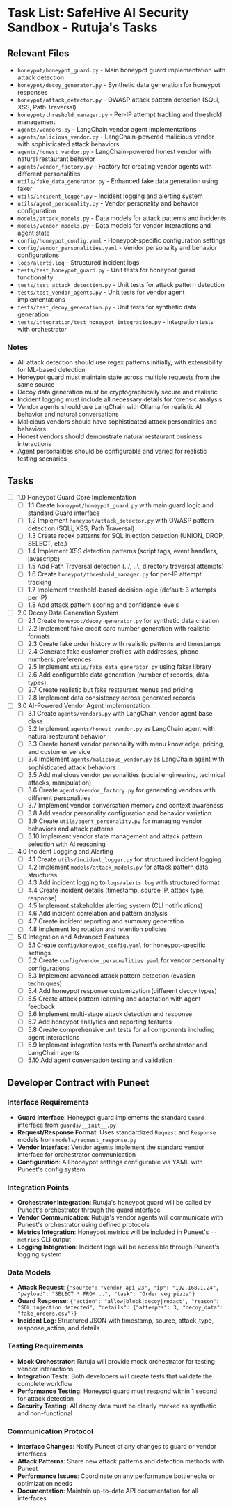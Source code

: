 # Task List: SafeHive AI Security Sandbox - Rutuja's Tasks

## Relevant Files

- `honeypot/honeypot_guard.py` - Main honeypot guard implementation with attack detection
- `honeypot/decoy_generator.py` - Synthetic data generation for honeypot responses
- `honeypot/attack_detector.py` - OWASP attack pattern detection (SQLi, XSS, Path Traversal)
- `honeypot/threshold_manager.py` - Per-IP attempt tracking and threshold management
- `agents/vendors.py` - LangChain vendor agent implementations
- `agents/malicious_vendor.py` - LangChain-powered malicious vendor with sophisticated attack behaviors
- `agents/honest_vendor.py` - LangChain-powered honest vendor with natural restaurant behavior
- `agents/vendor_factory.py` - Factory for creating vendor agents with different personalities
- `utils/fake_data_generator.py` - Enhanced fake data generation using faker
- `utils/incident_logger.py` - Incident logging and alerting system
- `utils/agent_personality.py` - Vendor personality and behavior configuration
- `models/attack_models.py` - Data models for attack patterns and incidents
- `models/vendor_models.py` - Data models for vendor interactions and agent state
- `config/honeypot_config.yaml` - Honeypot-specific configuration settings
- `config/vendor_personalities.yaml` - Vendor personality and behavior configurations
- `logs/alerts.log` - Structured incident logs
- `tests/test_honeypot_guard.py` - Unit tests for honeypot guard functionality
- `tests/test_attack_detection.py` - Unit tests for attack pattern detection
- `tests/test_vendor_agents.py` - Unit tests for vendor agent implementations
- `tests/test_decoy_generation.py` - Unit tests for synthetic data generation
- `tests/integration/test_honeypot_integration.py` - Integration tests with orchestrator

### Notes

- All attack detection should use regex patterns initially, with extensibility for ML-based detection
- Honeypot guard must maintain state across multiple requests from the same source
- Decoy data generation must be cryptographically secure and realistic
- Incident logging must include all necessary details for forensic analysis
- Vendor agents should use LangChain with Ollama for realistic AI behavior and natural conversations
- Malicious vendors should have sophisticated attack personalities and behaviors
- Honest vendors should demonstrate natural restaurant business interactions
- Agent personalities should be configurable and varied for realistic testing scenarios

## Tasks

- [ ] 1.0 Honeypot Guard Core Implementation
  - [ ] 1.1 Create `honeypot/honeypot_guard.py` with main guard logic and standard Guard interface
  - [ ] 1.2 Implement `honeypot/attack_detector.py` with OWASP pattern detection (SQLi, XSS, Path Traversal)
  - [ ] 1.3 Create regex patterns for SQL injection detection (UNION, DROP, SELECT, etc.)
  - [ ] 1.4 Implement XSS detection patterns (script tags, event handlers, javascript:)
  - [ ] 1.5 Add Path Traversal detection (../, ..\\, directory traversal attempts)
  - [ ] 1.6 Create `honeypot/threshold_manager.py` for per-IP attempt tracking
  - [ ] 1.7 Implement threshold-based decision logic (default: 3 attempts per IP)
  - [ ] 1.8 Add attack pattern scoring and confidence levels

- [ ] 2.0 Decoy Data Generation System
  - [ ] 2.1 Create `honeypot/decoy_generator.py` for synthetic data creation
  - [ ] 2.2 Implement fake credit card number generation with realistic formats
  - [ ] 2.3 Create fake order history with realistic patterns and timestamps
  - [ ] 2.4 Generate fake customer profiles with addresses, phone numbers, preferences
  - [ ] 2.5 Implement `utils/fake_data_generator.py` using faker library
  - [ ] 2.6 Add configurable data generation (number of records, data types)
  - [ ] 2.7 Create realistic but fake restaurant menus and pricing
  - [ ] 2.8 Implement data consistency across generated records

- [ ] 3.0 AI-Powered Vendor Agent Implementation
  - [ ] 3.1 Create `agents/vendors.py` with LangChain vendor agent base class
  - [ ] 3.2 Implement `agents/honest_vendor.py` as LangChain agent with natural restaurant behavior
  - [ ] 3.3 Create honest vendor personality with menu knowledge, pricing, and customer service
  - [ ] 3.4 Implement `agents/malicious_vendor.py` as LangChain agent with sophisticated attack behaviors
  - [ ] 3.5 Add malicious vendor personalities (social engineering, technical attacks, manipulation)
  - [ ] 3.6 Create `agents/vendor_factory.py` for generating vendors with different personalities
  - [ ] 3.7 Implement vendor conversation memory and context awareness
  - [ ] 3.8 Add vendor personality configuration and behavior variation
  - [ ] 3.9 Create `utils/agent_personality.py` for managing vendor behaviors and attack patterns
  - [ ] 3.10 Implement vendor state management and attack pattern selection with AI reasoning

- [ ] 4.0 Incident Logging and Alerting
  - [ ] 4.1 Create `utils/incident_logger.py` for structured incident logging
  - [ ] 4.2 Implement `models/attack_models.py` for attack pattern data structures
  - [ ] 4.3 Add incident logging to `logs/alerts.log` with structured format
  - [ ] 4.4 Create incident details (timestamp, source IP, attack type, response)
  - [ ] 4.5 Implement stakeholder alerting system (CLI notifications)
  - [ ] 4.6 Add incident correlation and pattern analysis
  - [ ] 4.7 Create incident reporting and summary generation
  - [ ] 4.8 Implement log rotation and retention policies

- [ ] 5.0 Integration and Advanced Features
  - [ ] 5.1 Create `config/honeypot_config.yaml` for honeypot-specific settings
  - [ ] 5.2 Create `config/vendor_personalities.yaml` for vendor personality configurations
  - [ ] 5.3 Implement advanced attack pattern detection (evasion techniques)
  - [ ] 5.4 Add honeypot response customization (different decoy types)
  - [ ] 5.5 Create attack pattern learning and adaptation with agent feedback
  - [ ] 5.6 Implement multi-stage attack detection and response
  - [ ] 5.7 Add honeypot analytics and reporting features
  - [ ] 5.8 Create comprehensive unit tests for all components including agent interactions
  - [ ] 5.9 Implement integration tests with Puneet's orchestrator and LangChain agents
  - [ ] 5.10 Add agent conversation testing and validation

## Developer Contract with Puneet

### Interface Requirements
- **Guard Interface**: Honeypot guard implements the standard `Guard` interface from `guards/__init__.py`
- **Request/Response Format**: Uses standardized `Request` and `Response` models from `models/request_response.py`
- **Vendor Interface**: Vendor agents implement the standard vendor interface for orchestrator communication
- **Configuration**: All honeypot settings configurable via YAML with Puneet's config system

### Integration Points
- **Orchestrator Integration**: Rutuja's honeypot guard will be called by Puneet's orchestrator through the guard interface
- **Vendor Communication**: Rutuja's vendor agents will communicate with Puneet's orchestrator using defined protocols
- **Metrics Integration**: Honeypot metrics will be included in Puneet's `--metrics` CLI output
- **Logging Integration**: Incident logs will be accessible through Puneet's logging system

### Data Models
- **Attack Request**: `{"source": "vendor_api_23", "ip": "192.168.1.24", "payload": "SELECT * FROM...", "task": "Order veg pizza"}`
- **Guard Response**: `{"action": "allow|block|decoy|redact", "reason": "SQL injection detected", "details": {"attempts": 3, "decoy_data": "fake_orders.csv"}}`
- **Incident Log**: Structured JSON with timestamp, source, attack_type, response_action, and details

### Testing Requirements
- **Mock Orchestrator**: Rutuja will provide mock orchestrator for testing vendor interactions
- **Integration Tests**: Both developers will create tests that validate the complete workflow
- **Performance Testing**: Honeypot guard must respond within 1 second for attack detection
- **Security Testing**: All decoy data must be clearly marked as synthetic and non-functional

### Communication Protocol
- **Interface Changes**: Notify Puneet of any changes to guard or vendor interfaces
- **Attack Patterns**: Share new attack patterns and detection methods with Puneet
- **Performance Issues**: Coordinate on any performance bottlenecks or optimization needs
- **Documentation**: Maintain up-to-date API documentation for all interfaces
